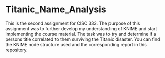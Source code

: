 # Titanic_Name_Analysis
This is the second assignment for CISC 333. The purpose of this assignment was to further develop my understanding of KNIME and start implementing the course material. The task was to try and determine if a persons title correlated to them surviving the Titanic disaster. You can find the KNIME node structure used and the corresponding report in this repository.
